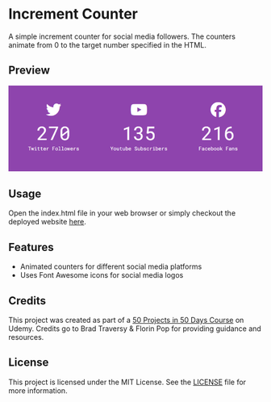 # Increment Counter

A simple increment counter for social media followers. The counters animate from 0 to the target number specified in the HTML.

## Preview

![Increment-Counter-Demo](./demo.png)

## Usage

Open the index.html file in your web browser or simply checkout the deployed website [here](https://amit712singhal.github.io/Increment-Counter/).

## Features

- Animated counters for different social media platforms
- Uses Font Awesome icons for social media logos

## Credits

This project was created as part of a [50 Projects in 50 Days Course](https://www.udemy.com/course/50-projects-50-days/) on Udemy. Credits go to Brad Traversy & Florin Pop for providing guidance and resources.

## License

This project is licensed under the MIT License. See the [LICENSE](./LICENSE) file for more information.
